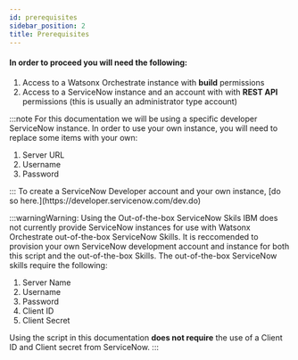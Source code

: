 ```yaml
---
id: prerequisites
sidebar_position: 2
title: Prerequisites
---
```

#### In order to proceed you will need the following:
<ol>
  <li>Access to a Watsonx Orchestrate instance with <strong>build</strong> permissions</li>
  <li>Access to a ServiceNow instance and an account with with <strong>REST API</strong> permissions (this is usually an administrator type account)</li>
</ol>

:::note
For this documentation we will be using a specific developer ServiceNow instance. In order to use your own instance, you will need to replace some items with your own:
<ol>
  <li>Server URL</li>
  <li>Username</li>
  <li>Password</li>
</ol>
:::
To create a ServiceNow Developer account and your own instance, [do so here.](https://developer.servicenow.com/dev.do)

:::warningWarning: Using the Out-of-the-box ServiceNow Skils
IBM does not currently provide ServiceNow instances for use with Watsonx Orchestrate out-of-the-box ServiceNow Skills. It is reccomended to provision your own ServiceNow development account and instance for both this script and the out-of-the-box Skills. The out-of-the-box ServiceNow skills require the following:
<ol>
  <li>Server Name</li>
  <li>Username</li>
  <li>Password</li>
  <li>Client ID</li>
  <li>Client Secret</li>
</ol>
Using the script in this documentation <strong>does not require</strong> the use of a Client ID and Client secret from ServiceNow.
:::